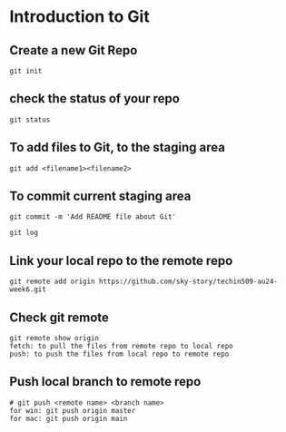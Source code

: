 # Introduction to Git

## Create a new Git Repo

```
git init
```

## check the status of your repo
```
git status
```

## To add files to Git, to the staging area

```
git add <filename1><filename2>

```
## To commit current staging area
```
git commit -m 'Add README file about Git'
```

```
git log
```
## Link your local repo to the remote repo
```
git remote add origin https://github.com/sky-story/techin509-au24-week6.git
```

## Check git remote

```
git remote show origin
fetch: to pull the files from remote repo to local repo
push: to push the files from local repo to remote repo
```

## Push local branch to remote repo

```
# git push <remote name> <branch name>
for win: git push origin master
for mac: git push origin main
```